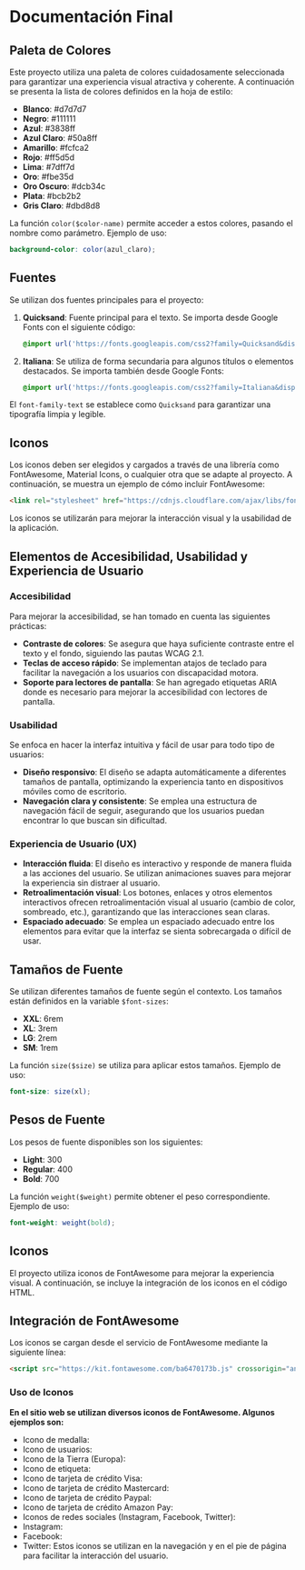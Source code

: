 # Documentación Final

## Paleta de Colores

Este proyecto utiliza una paleta de colores cuidadosamente seleccionada para garantizar una experiencia visual atractiva y coherente. A continuación se presenta la lista de colores definidos en la hoja de estilo:

- **Blanco**: #d7d7d7
- **Negro**: #111111
- **Azul**: #3838ff
- **Azul Claro**: #50a8ff
- **Amarillo**: #fcfca2
- **Rojo**: #ff5d5d
- **Lima**: #7dff7d
- **Oro**: #fbe35d
- **Oro Oscuro**: #dcb34c
- **Plata**: #bcb2b2
- **Gris Claro**: #dbd8d8

La función `color($color-name)` permite acceder a estos colores, pasando el nombre como parámetro. Ejemplo de uso:

```scss
background-color: color(azul_claro);
```

## Fuentes

Se utilizan dos fuentes principales para el proyecto:

1. **Quicksand**: Fuente principal para el texto. Se importa desde Google Fonts con el siguiente código:
   ```scss
   @import url('https://fonts.googleapis.com/css2?family=Quicksand&display=swap');
   ```
   
2. **Italiana**: Se utiliza de forma secundaria para algunos títulos o elementos destacados. Se importa también desde Google Fonts:
   ```scss
   @import url('https://fonts.googleapis.com/css2?family=Italiana&display=swap');
   ```

El `font-family-text` se establece como `Quicksand` para garantizar una tipografía limpia y legible.

## Iconos

Los iconos deben ser elegidos y cargados a través de una librería como FontAwesome, Material Icons, o cualquier otra que se adapte al proyecto. A continuación, se muestra un ejemplo de cómo incluir FontAwesome:

```html
<link rel="stylesheet" href="https://cdnjs.cloudflare.com/ajax/libs/font-awesome/6.0.0-beta3/css/all.min.css">
```

Los iconos se utilizarán para mejorar la interacción visual y la usabilidad de la aplicación.

## Elementos de Accesibilidad, Usabilidad y Experiencia de Usuario

### Accesibilidad

Para mejorar la accesibilidad, se han tomado en cuenta las siguientes prácticas:

- **Contraste de colores**: Se asegura que haya suficiente contraste entre el texto y el fondo, siguiendo las pautas WCAG 2.1.
- **Teclas de acceso rápido**: Se implementan atajos de teclado para facilitar la navegación a los usuarios con discapacidad motora.
- **Soporte para lectores de pantalla**: Se han agregado etiquetas ARIA donde es necesario para mejorar la accesibilidad con lectores de pantalla.
  
### Usabilidad

Se enfoca en hacer la interfaz intuitiva y fácil de usar para todo tipo de usuarios:

- **Diseño responsivo**: El diseño se adapta automáticamente a diferentes tamaños de pantalla, optimizando la experiencia tanto en dispositivos móviles como de escritorio.
- **Navegación clara y consistente**: Se emplea una estructura de navegación fácil de seguir, asegurando que los usuarios puedan encontrar lo que buscan sin dificultad.
  
### Experiencia de Usuario (UX)

- **Interacción fluida**: El diseño es interactivo y responde de manera fluida a las acciones del usuario. Se utilizan animaciones suaves para mejorar la experiencia sin distraer al usuario.
- **Retroalimentación visual**: Los botones, enlaces y otros elementos interactivos ofrecen retroalimentación visual al usuario (cambio de color, sombreado, etc.), garantizando que las interacciones sean claras.
- **Espaciado adecuado**: Se emplea un espaciado adecuado entre los elementos para evitar que la interfaz se sienta sobrecargada o difícil de usar.

## Tamaños de Fuente

Se utilizan diferentes tamaños de fuente según el contexto. Los tamaños están definidos en la variable `$font-sizes`:

- **XXL**: 6rem
- **XL**: 3rem
- **LG**: 2rem
- **SM**: 1rem

La función `size($size)` se utiliza para aplicar estos tamaños. Ejemplo de uso:

```scss
font-size: size(xl);
```

## Pesos de Fuente

Los pesos de fuente disponibles son los siguientes:

- **Light**: 300
- **Regular**: 400
- **Bold**: 700

La función `weight($weight)` permite obtener el peso correspondiente. Ejemplo de uso:

```scss
font-weight: weight(bold);
```
## Iconos
El proyecto utiliza iconos de FontAwesome para mejorar la experiencia visual. A continuación, se incluye la integración de los iconos en el código HTML.

## Integración de FontAwesome
Los iconos se cargan desde el servicio de FontAwesome mediante la siguiente línea:

``` html
<script src="https://kit.fontawesome.com/ba6470173b.js" crossorigin="anonymous"></script>
```
### Uso de Iconos
**En el sitio web se utilizan diversos iconos de FontAwesome. Algunos ejemplos son:**

- Icono de medalla: <i class="fa-solid fa-medal"></i>
- Icono de usuarios: <i class="fa-solid fa-users"></i>
- Icono de la Tierra (Europa): <i class="fa-solid fa-earth-europe"></i>
- Icono de etiqueta: <i class="fa-solid fa-tag"></i>
- Icono de tarjeta de crédito Visa: <i class="fa-brands fa-cc-visa"></i>
- Icono de tarjeta de crédito Mastercard: <i class="fa-brands fa-cc-mastercard"></i>
- Icono de tarjeta de crédito Paypal: <i class="fa-brands fa-cc-paypal"></i>
- Icono de tarjeta de crédito Amazon Pay: <i class="fa-brands fa-cc-amazon-pay"></i>
- Iconos de redes sociales (Instagram, Facebook, Twitter):
- Instagram: <i class="fab fa-instagram footer-icon"></i>
- Facebook: <i class="fab fa-facebook-f footer-icon"></i>
- Twitter: <i class="fab fa-twitter footer-icon"></i>
Estos iconos se utilizan en la navegación y en el pie de página para facilitar la interacción del usuario.